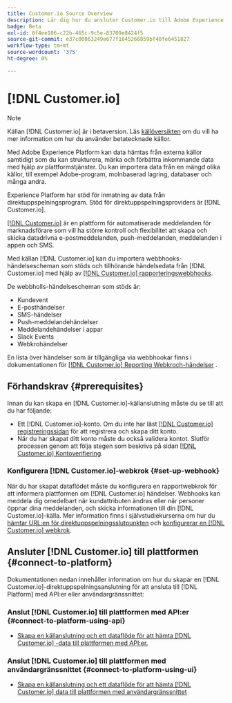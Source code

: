 ```yaml
---
title: Customer.io Source Overview
description: Lär dig hur du ansluter Customer.io till Adobe Experience Platform med hjälp av API:er eller användargränssnittet genom att utnyttja webbhooks
badge: Beta
exl-id: 0f4ee106-c22b-465c-9c5e-83709e8424f5
source-git-commit: e37c00863249e677f1645266859bf40fe6451827
workflow-type: tm+mt
source-wordcount: '375'
ht-degree: 0%

---
```


# [!DNL Customer.io]

>[!NOTE]
>
>Källan [!DNL Customer.io] är i betaversion. Läs [källöversikten](../../home.md#terms-and-conditions) om du vill ha mer information om hur du använder betatecknade källor.

Med Adobe Experience Platform kan data hämtas från externa källor samtidigt som du kan strukturera, märka och förbättra inkommande data med hjälp av plattformstjänster. Du kan importera data från en mängd olika källor, till exempel Adobe-program, molnbaserad lagring, databaser och många andra.

Experience Platform har stöd för inmatning av data från direktuppspelningsprogram. Stöd för direktuppspelningsproviders är [!DNL Customer.io].

[[!DNL Customer.io]](https://customer.io/) är en plattform för automatiserade meddelanden för marknadsförare som vill ha större kontroll och flexibilitet att skapa och skicka datadrivna e-postmeddelanden, push-meddelanden, meddelanden i appen och SMS.

Med källan [!DNL Customer.io] kan du importera webbhooks-händelsescheman som stöds och tillhörande händelsedata från [!DNL Customer.io] med hjälp av [[!DNL Customer.io] rapporteringswebbhooks](https://customer.io/docs/api/webhooks/).

De webbholls-händelsescheman som stöds är:

* Kundevent
* E-posthändelser
* SMS-händelser
* Push-meddelandehändelser
* Meddelandehändelser i appar
* Slack Events
* Webkrohändelser

En lista över händelser som är tillgängliga via webbhookar finns i dokumentationen för [[!DNL Customer.io] Reporting Webkroch-händelser](https://customer.io/docs/webhooks/#events) .

## Förhandskrav {#prerequisites}

Innan du kan skapa en [!DNL Customer.io]-källanslutning måste du se till att du har följande:

* Ett [!DNL Customer.io]-konto. Om du inte har läst [[!DNL Customer.io] registreringssidan](https://fly.customer.io/signup) för att registrera och skapa ditt konto.
* När du har skapat ditt konto måste du också validera kontot. Slutför processen genom att följa stegen som beskrivs på sidan [[!DNL Customer.io] Kontoverifiering](https://customer.io/docs/account-verification/).

### Konfigurera [!DNL Customer.io]-webkrok {#set-up-webhook}

När du har skapat dataflödet måste du konfigurera en rapportwebkrok för att informera plattformen om [!DNL Customer.io] händelser. Webhooks kan meddela dig omedelbart när kundattributen ändras eller när personer öppnar dina meddelanden, och skicka informationen till din [!DNL Customer.io]-källa. Mer information finns i självstudiekurserna om hur du [hämtar URL:en för direktuppspelningsslutpunkten](../../tutorials/ui/create/marketing-automation/customerio-webhook.md#get-streaming-endpoint) och [konfigurerar en [!DNL Customer.io] webkrok](../../tutorials/ui/create/marketing-automation/customerio-webhook.md#set-up-webhook).

## Ansluter [!DNL Customer.io] till plattformen {#connect-to-platform}

Dokumentationen nedan innehåller information om hur du skapar en [!DNL Customer.io]-direktuppspelningsanslutning för att ansluta till [!DNL Platform] med API:er eller användargränssnittet:

### Anslut [!DNL Customer.io] till plattformen med API:er {#connect-to-platform-using-api}

* [Skapa en källanslutning och ett dataflöde för att hämta  [!DNL Customer.io] -data till plattformen med API:er.](../../tutorials/api/create/marketing-automation/customerio-webhook.md)

### Anslut [!DNL Customer.io] till plattformen med användargränssnittet {#connect-to-platform-using-ui}

* [Skapa en källanslutning och ett dataflöde för att hämta [!DNL Customer.io] data till plattformen med användargränssnittet](../../tutorials/ui/create/marketing-automation/customerio-webhook.md)
